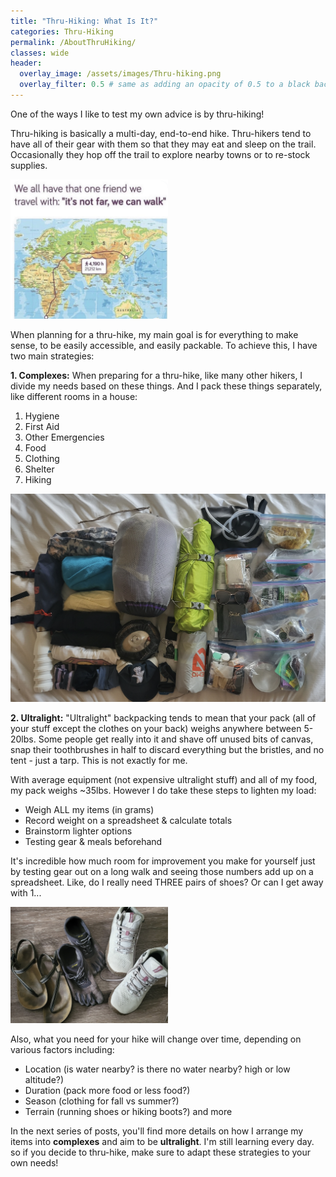 ```yaml
---
title: "Thru-Hiking: What Is It?"
categories: Thru-Hiking
permalink: /AboutThruHiking/
classes: wide
header:
  overlay_image: /assets/images/Thru-hiking.png
  overlay_filter: 0.5 # same as adding an opacity of 0.5 to a black background
---
```


One of the ways I like to test my own advice is by thru-hiking! 

Thru-hiking is basically a multi-day, end-to-end hike. Thru-hikers tend to have all of their gear with them so that they may eat and sleep on the trail. Occasionally they hop off the trail to explore nearby towns or to re-stock supplies.

<img src="/assets/images/Thru-hiking-meme.png" style="width: 50%; height: auto;" alt="That one friend">

When planning for a thru-hike, my main goal is for everything to make sense, to be easily accessible, and easily packable. To achieve this, I have two main strategies: 

<b>1. Complexes:</b> When preparing for a thru-hike, like many other hikers, I divide my needs based on these things. And I pack these things separately, like different rooms in a house:

<ol>
    <li>Hygiene</li>
    <li>First Aid</li>
    <li>Other Emergencies</li>
    <li>Food</li>
    <li>Clothing</li>
    <li>Shelter</li>
    <li>Hiking</li>
</ol>

<img src="/assets/images/Thru-hiking-complexes.png" alt="Complexes Packed Separately">

<b>2. Ultralight:</b> "Ultralight" backpacking tends to mean that your pack (all of your stuff except the clothes on your back) weighs anywhere between 5-20lbs. Some people get really into it and shave off unused bits of canvas, snap their toothbrushes in half to discard everything but the bristles, and no tent - just a tarp. This is not exactly for me. 

With average equipment (not expensive ultralight stuff) and all of my food, my pack weighs ~35lbs. However I do take these steps to lighten my load:
<ul>
  <li>Weigh ALL my items (in grams)</li>
  <li>Record weight on a spreadsheet & calculate totals</li>
  <li>Brainstorm lighter options</li>
  <li>Testing gear & meals beforehand</li>
</ul>

It's incredible how much room for improvement you make for yourself just by testing gear out on a long walk and seeing those numbers add up on a spreadsheet. Like, do I really need THREE pairs of shoes? Or can I get away with 1...

<img src="/assets/images/Thru-hiking-shoes.png" style="width: 50%; height: auto;" alt="Three Pairs of shoes">

Also, what you need for your hike will change over time, depending on various factors including: 

<ul>
    <li>Location (is water nearby? is there no water nearby? high or low altitude?)</li>
    <li>Duration (pack more food or less food?)</li> 
    <li>Season (clothing for fall vs summer?)</li> 
    <li>Terrain (running shoes or hiking boots?) and more</li>
</ul>

In the next series of posts, you'll find more details on how I arrange my items into <b>complexes</b> and aim to be <b>ultralight</b>. I'm still learning every day. so if you decide to thru-hike, make sure to adapt these strategies to your own needs!